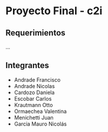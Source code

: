# Proyecto Final - c2i
## Requerimientos
...
## Integrantes
- Andrade Francisco
- Andrade Nicolas
- Cardozo Daniela
- Escobar Carlos
- Krautmann Otto
- Ormaechea Valentina
- Menichetti Juan
- Garcia Mauro Nicolás
